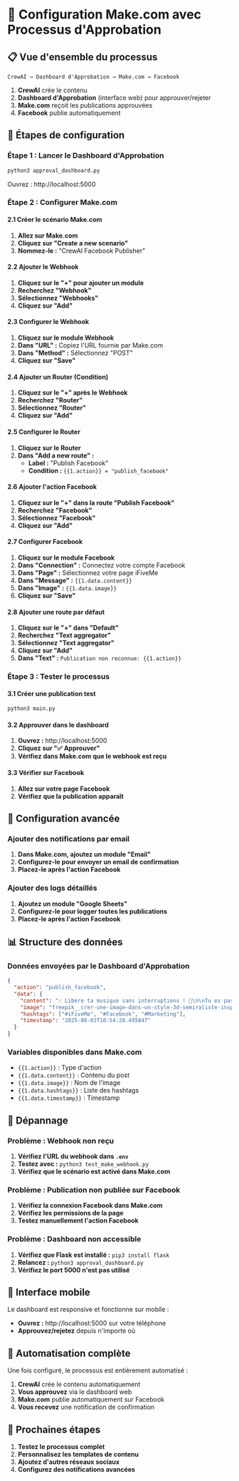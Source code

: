 # 🎯 Configuration Make.com avec Processus d'Approbation

## 📋 **Vue d'ensemble du processus**

```
CrewAI → Dashboard d'Approbation → Make.com → Facebook
```

1. **CrewAI** crée le contenu
2. **Dashboard d'Approbation** (interface web) pour approuver/rejeter
3. **Make.com** reçoit les publications approuvées
4. **Facebook** publie automatiquement

## 🚀 **Étapes de configuration**

### **Étape 1 : Lancer le Dashboard d'Approbation**

```bash
python3 approval_dashboard.py
```

Ouvrez : http://localhost:5000

### **Étape 2 : Configurer Make.com**

#### **2.1 Créer le scénario Make.com**

1. **Allez sur Make.com**
2. **Cliquez sur "Create a new scenario"**
3. **Nommez-le :** "CrewAI Facebook Publisher"

#### **2.2 Ajouter le Webhook**

1. **Cliquez sur le "+" pour ajouter un module**
2. **Recherchez "Webhook"**
3. **Sélectionnez "Webhooks"**
4. **Cliquez sur "Add"**

#### **2.3 Configurer le Webhook**

1. **Cliquez sur le module Webhook**
2. **Dans "URL" :** Copiez l'URL fournie par Make.com
3. **Dans "Method" :** Sélectionnez "POST"
4. **Cliquez sur "Save"**

#### **2.4 Ajouter un Router (Condition)**

1. **Cliquez sur le "+" après le Webhook**
2. **Recherchez "Router"**
3. **Sélectionnez "Router"**
4. **Cliquez sur "Add"**

#### **2.5 Configurer le Router**

1. **Cliquez sur le Router**
2. **Dans "Add a new route" :**
   - **Label :** "Publish Facebook"
   - **Condition :** `{{1.action}} = "publish_facebook"`

#### **2.6 Ajouter l'action Facebook**

1. **Cliquez sur le "+" dans la route "Publish Facebook"**
2. **Recherchez "Facebook"**
3. **Sélectionnez "Facebook"**
4. **Cliquez sur "Add"**

#### **2.7 Configurer Facebook**

1. **Cliquez sur le module Facebook**
2. **Dans "Connection" :** Connectez votre compte Facebook
3. **Dans "Page" :** Sélectionnez votre page iFiveMe
4. **Dans "Message" :** `{{1.data.content}}`
5. **Dans "Image" :** `{{1.data.image}}`
6. **Cliquez sur "Save"**

#### **2.8 Ajouter une route par défaut**

1. **Cliquez sur le "+" dans "Default"**
2. **Recherchez "Text aggregator"**
3. **Sélectionnez "Text aggregator"**
4. **Cliquez sur "Add"**
5. **Dans "Text" :** `Publication non reconnue: {{1.action}}`

### **Étape 3 : Tester le processus**

#### **3.1 Créer une publication test**

```bash
python3 main.py
```

#### **3.2 Approuver dans le dashboard**

1. **Ouvrez :** http://localhost:5000
2. **Cliquez sur "✅ Approuver"**
3. **Vérifiez dans Make.com que le webhook est reçu**

#### **3.3 Vérifier sur Facebook**

1. **Allez sur votre page Facebook**
2. **Vérifiez que la publication apparaît**

## 🔧 **Configuration avancée**

### **Ajouter des notifications par email**

1. **Dans Make.com, ajoutez un module "Email"**
2. **Configurez-le pour envoyer un email de confirmation**
3. **Placez-le après l'action Facebook**

### **Ajouter des logs détaillés**

1. **Ajoutez un module "Google Sheets"**
2. **Configurez-le pour logger toutes les publications**
3. **Placez-le après l'action Facebook**

## 📊 **Structure des données**

### **Données envoyées par le Dashboard d'Approbation**

```json
{
  "action": "publish_facebook",
  "data": {
    "content": "🎶 Libère ta musique sans interruptions ! 🚀\n\nTu es passionné de musique et tu veux profiter de tes morceaux préférés sans publicités ? Notre plateforme de streaming premium t'offre une expérience musicale exceptionnelle !\n\n✨ Écoute sans limites\n🎵 Qualité audio premium\n🚫 Zéro publicité\n📱 Compatible tous appareils\n\n👉 Essaie gratuitement pendant 30 jours !\n\n#MusicLovers #Streaming #AdFree #PremiumMusic #iFiveMe",
    "image": "freepik__crer-une-image-dans-un-style-3d-semiraliste-inspir__48353.jpeg",
    "hashtags": ["#iFiveMe", "#Facebook", "#Marketing"],
    "timestamp": "2025-08-03T10:54:20.495847"
  }
}
```

### **Variables disponibles dans Make.com**

- `{{1.action}}` : Type d'action
- `{{1.data.content}}` : Contenu du post
- `{{1.data.image}}` : Nom de l'image
- `{{1.data.hashtags}}` : Liste des hashtags
- `{{1.data.timestamp}}` : Timestamp

## 🚨 **Dépannage**

### **Problème : Webhook non reçu**

1. **Vérifiez l'URL du webhook dans `.env`**
2. **Testez avec :** `python3 test_make_webhook.py`
3. **Vérifiez que le scénario est activé dans Make.com**

### **Problème : Publication non publiée sur Facebook**

1. **Vérifiez la connexion Facebook dans Make.com**
2. **Vérifiez les permissions de la page**
3. **Testez manuellement l'action Facebook**

### **Problème : Dashboard non accessible**

1. **Vérifiez que Flask est installé :** `pip3 install flask`
2. **Relancez :** `python3 approval_dashboard.py`
3. **Vérifiez le port 5000 n'est pas utilisé**

## 📱 **Interface mobile**

Le dashboard est responsive et fonctionne sur mobile :
- **Ouvrez :** http://localhost:5000 sur votre téléphone
- **Approuvez/rejetez** depuis n'importe où

## 🔄 **Automatisation complète**

Une fois configuré, le processus est entièrement automatisé :

1. **CrewAI** crée le contenu automatiquement
2. **Vous approuvez** via le dashboard web
3. **Make.com** publie automatiquement sur Facebook
4. **Vous recevez** une notification de confirmation

## 🎯 **Prochaines étapes**

1. **Testez le processus complet**
2. **Personnalisez les templates de contenu**
3. **Ajoutez d'autres réseaux sociaux**
4. **Configurez des notifications avancées** 